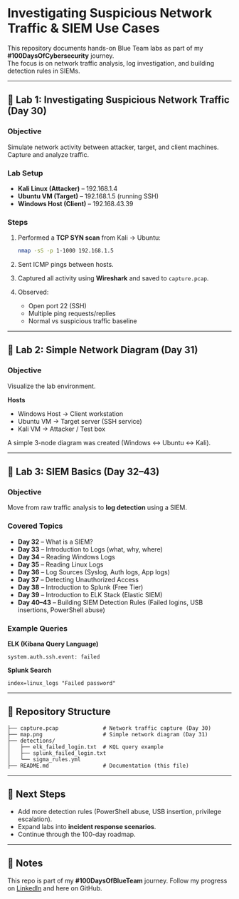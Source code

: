 # Investigating Suspicious Network Traffic & SIEM Use Cases  

This repository documents hands-on Blue Team labs as part of my **#100DaysOfCybersecurity** journey.  
The focus is on network traffic analysis, log investigation, and building detection rules in SIEMs.  

---

## 🔹 Lab 1: Investigating Suspicious Network Traffic (Day 30)  

### Objective  
Simulate network activity between attacker, target, and client machines. Capture and analyze traffic.  

### Lab Setup  
- **Kali Linux (Attacker)** – 192.168.1.4  
- **Ubuntu VM (Target)** – 192.168.1.5 (running SSH)  
- **Windows Host (Client)** – 192.168.43.39  

### Steps  
1. Performed a **TCP SYN scan** from Kali → Ubuntu:  
   ```bash
   nmap -sS -p 1-1000 192.168.1.5

2. Sent ICMP pings between hosts.
3. Captured all activity using **Wireshark** and saved to `capture.pcap`.
4. Observed:

   * Open port 22 (SSH)
   * Multiple ping requests/replies
   * Normal vs suspicious traffic baseline

---

## 🔹 Lab 2: Simple Network Diagram (Day 31)

### Objective

Visualize the lab environment.

**Hosts**

* Windows Host → Client workstation
* Ubuntu VM → Target server (SSH service)
* Kali VM → Attacker / Test box

A simple 3-node diagram was created (Windows ↔ Ubuntu ↔ Kali).

---

## 🔹 Lab 3: SIEM Basics (Day 32–43)

### Objective

Move from raw traffic analysis to **log detection** using a SIEM.

### Covered Topics

* **Day 32** – What is a SIEM?
* **Day 33** – Introduction to Logs (what, why, where)
* **Day 34** – Reading Windows Logs
* **Day 35** – Reading Linux Logs
* **Day 36** – Log Sources (Syslog, Auth logs, App logs)
* **Day 37** – Detecting Unauthorized Access
* **Day 38** – Introduction to Splunk (Free Tier)
* **Day 39** – Introduction to ELK Stack (Elastic SIEM)
* **Day 40–43** – Building SIEM Detection Rules (Failed logins, USB insertions, PowerShell abuse)

### Example Queries

**ELK (Kibana Query Language)**

```kql
system.auth.ssh.event: failed
```

**Splunk Search**

```spl
index=linux_logs "Failed password"
```

---

## 📂 Repository Structure

```
├── capture.pcap              # Network traffic capture (Day 30)
├── map.png                   # Simple network diagram (Day 31)
├── detections/
│   ├── elk_failed_login.txt  # KQL query example
│   ├── splunk_failed_login.txt
│   └── sigma_rules.yml
├── README.md                 # Documentation (this file)
```

---

## 🚀 Next Steps

* Add more detection rules (PowerShell abuse, USB insertion, privilege escalation).
* Expand labs into **incident response scenarios**.
* Continue through the 100-day roadmap.

---

## 📌 Notes

This repo is part of my **#100DaysOfBlueTeam** journey.
Follow my progress on [LinkedIn](https://www.linkedin.com/in/joseph-oyedepoa) and here on GitHub.


